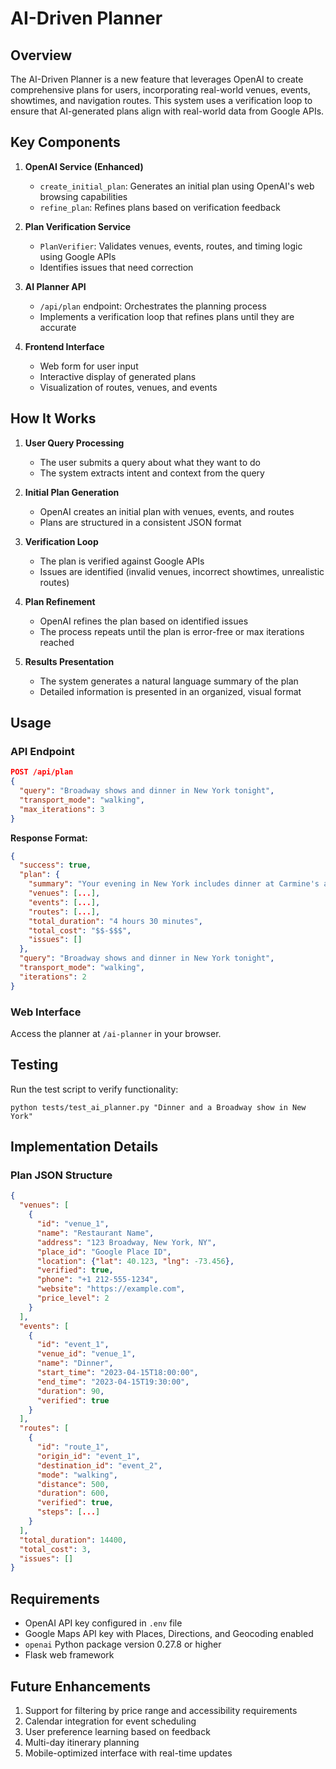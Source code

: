 # AI-Driven Planner

## Overview

The AI-Driven Planner is a new feature that leverages OpenAI to create comprehensive plans for users, incorporating real-world venues, events, showtimes, and navigation routes. This system uses a verification loop to ensure that AI-generated plans align with real-world data from Google APIs.

## Key Components

1. **OpenAI Service (Enhanced)**
   - `create_initial_plan`: Generates an initial plan using OpenAI's web browsing capabilities
   - `refine_plan`: Refines plans based on verification feedback

2. **Plan Verification Service**
   - `PlanVerifier`: Validates venues, events, routes, and timing logic using Google APIs
   - Identifies issues that need correction

3. **AI Planner API**
   - `/api/plan` endpoint: Orchestrates the planning process
   - Implements a verification loop that refines plans until they are accurate

4. **Frontend Interface**
   - Web form for user input
   - Interactive display of generated plans
   - Visualization of routes, venues, and events

## How It Works

1. **User Query Processing**
   - The user submits a query about what they want to do
   - The system extracts intent and context from the query

2. **Initial Plan Generation**
   - OpenAI creates an initial plan with venues, events, and routes
   - Plans are structured in a consistent JSON format

3. **Verification Loop**
   - The plan is verified against Google APIs
   - Issues are identified (invalid venues, incorrect showtimes, unrealistic routes)

4. **Plan Refinement**
   - OpenAI refines the plan based on identified issues
   - The process repeats until the plan is error-free or max iterations reached

5. **Results Presentation**
   - The system generates a natural language summary of the plan
   - Detailed information is presented in an organized, visual format

## Usage

### API Endpoint

```json
POST /api/plan
{
  "query": "Broadway shows and dinner in New York tonight",
  "transport_mode": "walking",
  "max_iterations": 3
}
```

**Response Format:**

```json
{
  "success": true,
  "plan": {
    "summary": "Your evening in New York includes dinner at Carmine's at 6:00 PM followed by 'The Lion King' at Minskoff Theatre at 8:00 PM...",
    "venues": [...],
    "events": [...],
    "routes": [...],
    "total_duration": "4 hours 30 minutes",
    "total_cost": "$$-$$$",
    "issues": []
  },
  "query": "Broadway shows and dinner in New York tonight",
  "transport_mode": "walking",
  "iterations": 2
}
```

### Web Interface

Access the planner at `/ai-planner` in your browser.

## Testing

Run the test script to verify functionality:

```
python tests/test_ai_planner.py "Dinner and a Broadway show in New York"
```

## Implementation Details

### Plan JSON Structure

```json
{
  "venues": [
    {
      "id": "venue_1",
      "name": "Restaurant Name",
      "address": "123 Broadway, New York, NY",
      "place_id": "Google Place ID",
      "location": {"lat": 40.123, "lng": -73.456},
      "verified": true,
      "phone": "+1 212-555-1234",
      "website": "https://example.com",
      "price_level": 2
    }
  ],
  "events": [
    {
      "id": "event_1",
      "venue_id": "venue_1",
      "name": "Dinner",
      "start_time": "2023-04-15T18:00:00",
      "end_time": "2023-04-15T19:30:00",
      "duration": 90,
      "verified": true
    }
  ],
  "routes": [
    {
      "id": "route_1",
      "origin_id": "event_1",
      "destination_id": "event_2",
      "mode": "walking",
      "distance": 500,
      "duration": 600,
      "verified": true,
      "steps": [...]
    }
  ],
  "total_duration": 14400,
  "total_cost": 3,
  "issues": []
}
```

## Requirements

- OpenAI API key configured in `.env` file
- Google Maps API key with Places, Directions, and Geocoding enabled
- `openai` Python package version 0.27.8 or higher
- Flask web framework

## Future Enhancements

1. Support for filtering by price range and accessibility requirements
2. Calendar integration for event scheduling
3. User preference learning based on feedback
4. Multi-day itinerary planning
5. Mobile-optimized interface with real-time updates 